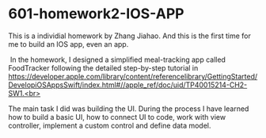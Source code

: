 # 601-homework2-IOS-APP
This is a individial homework by Zhang Jiahao. And this is the first time for me to build an IOS app, even an app.<br>

 In the homework, I designed a simplified meal-tracking app called FoodTracker following the detailed step-by-step tutorial in https://developer.apple.com/library/content/referencelibrary/GettingStarted/DevelopiOSAppsSwift/index.html#//apple_ref/doc/uid/TP40015214-CH2-SW1.<br>
 
The main task I did was building the UI. During the process I have learned how to build a basic UI, how to connect UI to code, work with view controller, implement a custom control and define data model.
